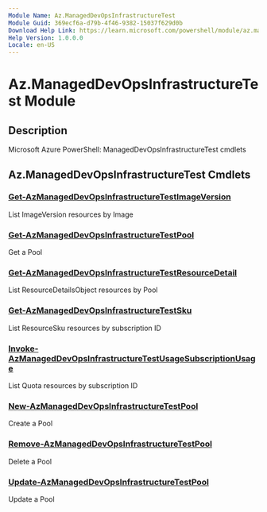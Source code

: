 ```yaml
---
Module Name: Az.ManagedDevOpsInfrastructureTest
Module Guid: 369ecf6a-d79b-4f46-9382-15037f629d0b
Download Help Link: https://learn.microsoft.com/powershell/module/az.manageddevopsinfrastructuretest
Help Version: 1.0.0.0
Locale: en-US
---
```


# Az.ManagedDevOpsInfrastructureTest Module
## Description
Microsoft Azure PowerShell: ManagedDevOpsInfrastructureTest cmdlets

## Az.ManagedDevOpsInfrastructureTest Cmdlets
### [Get-AzManagedDevOpsInfrastructureTestImageVersion](Get-AzManagedDevOpsInfrastructureTestImageVersion.md)
List ImageVersion resources by Image

### [Get-AzManagedDevOpsInfrastructureTestPool](Get-AzManagedDevOpsInfrastructureTestPool.md)
Get a Pool

### [Get-AzManagedDevOpsInfrastructureTestResourceDetail](Get-AzManagedDevOpsInfrastructureTestResourceDetail.md)
List ResourceDetailsObject resources by Pool

### [Get-AzManagedDevOpsInfrastructureTestSku](Get-AzManagedDevOpsInfrastructureTestSku.md)
List ResourceSku resources by subscription ID

### [Invoke-AzManagedDevOpsInfrastructureTestUsageSubscriptionUsage](Invoke-AzManagedDevOpsInfrastructureTestUsageSubscriptionUsage.md)
List Quota resources by subscription ID

### [New-AzManagedDevOpsInfrastructureTestPool](New-AzManagedDevOpsInfrastructureTestPool.md)
Create a Pool

### [Remove-AzManagedDevOpsInfrastructureTestPool](Remove-AzManagedDevOpsInfrastructureTestPool.md)
Delete a Pool

### [Update-AzManagedDevOpsInfrastructureTestPool](Update-AzManagedDevOpsInfrastructureTestPool.md)
Update a Pool

